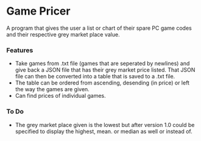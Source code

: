 # Game Pricer
A program that gives the user a list or chart of their spare PC game codes and their respective grey market place value.

### Features
- Take games from .txt file (games that are seperated by newlines) and give back a JSON file that has their grey market price listed. That JSON file can then be converted into a table that is saved to a .txt file.
- The table can be ordered from ascending, desending (in price) or left the way the games are given.
- Can find prices of individual games.

### To Do
- The grey market place given is the lowest but after version 1.0 could be specified to display the highest, mean. or median as well or instead of.
